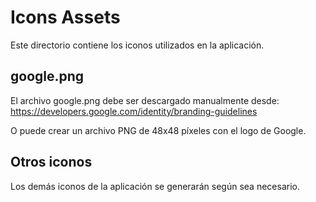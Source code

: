 # Icons Assets

Este directorio contiene los iconos utilizados en la aplicación.

## google.png
El archivo google.png debe ser descargado manualmente desde:
https://developers.google.com/identity/branding-guidelines

O puede crear un archivo PNG de 48x48 píxeles con el logo de Google.

## Otros iconos
Los demás iconos de la aplicación se generarán según sea necesario.